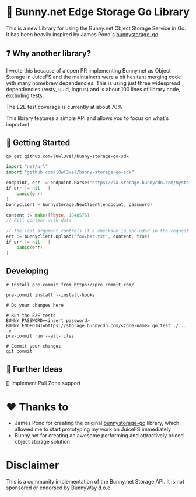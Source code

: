 # 🐇 Bunny.net Edge Storage Go Library

This is a new Library for using the Bunny.net Object Storage Service in Go. It has been heavily inspired by James Pond`s [bunnystorage-go](https://sr.ht/~jamesponddotco/bunnystorage-go/).


## ❓ Why another library?

I wrote this because of a open PR implementing Bunny.net as Object Storage in JuiceFS and the maintainers were a bit hesitant merging code with many homebrew dependencies. This is using just three widespread dependencies (resty, uuid, logrus) and is about 100 lines of library code, excluding tests.

The E2E test coverage is currently at about 70%

This library features a simple API and allows you to focus on what`s important


## 🦾 Getting Started

```bash
go get github.com/l0wl3vel/bunny-storage-go-sdk
```

```go
import "net/url"
import "github.com/l0wl3vel/bunny-storage-go-sdk"

endpoint, err := endpoint.Parse("https://la.storage.bunnycdn.com/mystoragezone/")
if err != nil	{
    panic(err)
}
bunnyclient = bunnystorage.NewClient(endpoint, password)

content := make([]byte, 1048576)
// Fill content with data

// The last argument controls if a checksum is included in the request
err := bunnyclient.Upload("foo/bar.txt", content, true)
if err != nil 	{
	panic(err)
}

```

## Developing

```
# Install pre-commit from https://pre-commit.com/

pre-commit install --install-hooks

# Do your changes here

# Run the E2E tests
BUNNY_PASSWORD=<insert password> BUNNY_ENDPOINT=https://storage.bunnycdn.com/<zone-name> go test ./... -v
pre-commit run --all-files

# Commit your changes
git commit
```

## 🤔 Further Ideas

[] Implement Pull Zone support


# ❤️ Thanks to

- James Pond for creating the original [bunnystorage-go](https://sr.ht/~jamesponddotco/bunnystorage-go/) library, which allowed me to start prototyping my work on JuiceFS immediately
- Bunny.net for creating an awesome performing and attractively priced object storage solution

# Disclaimer

This is a community implementation of the Bunny.net Storage API. It is not sponsored or endorsed by BunnyWay d.o.o.
